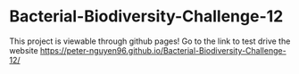 # Bacterial-Biodiversity-Challenge-12

This project is viewable through github pages! Go to the link to test drive the website
https://peter-nguyen96.github.io/Bacterial-Biodiversity-Challenge-12/
